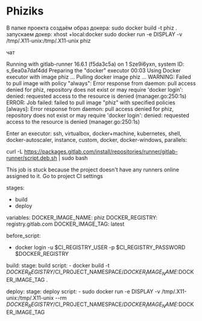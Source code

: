 # Phiziks
В папке проекта создаём образ докера:
  sudo docker build -t phiz .
запускаем докер:
  xhost +local:docker
  sudo docker run -e DISPLAY -v /tmp/.X11-unix:/tmp/.X11-unix phiz


чат

Running with gitlab-runner 16.6.1 (f5da3c5a)
  on 1 Sze9i6yxn, system ID: s_6ea0a7daf4dd
Preparing the "docker" executor 00:03
Using Docker executor with image phiz ...
Pulling docker image phiz ...
WARNING: Failed to pull image with policy "always": Error response from daemon: pull access denied for phiz, repository does not exist or may require 'docker login': denied: requested access to the resource is denied (manager.go:250:1s)
ERROR: Job failed: failed to pull image "phiz" with specified policies [always]: Error response from daemon: pull access denied for phiz, repository does not exist or may require 'docker login': denied: requested access to the resource is denied (manager.go:250:1s)

Enter an executor: ssh, virtualbox, docker+machine, kubernetes, shell, docker-autoscaler, instance, custom, docker, docker-windows, parallels:


curl -L https://packages.gitlab.com/install/repositories/runner/gitlab-runner/script.deb.sh | sudo bash


This job is stuck because the project doesn't have any runners online assigned to it.
Go to project CI settings


stages:
  - build
  - deploy

variables:
  DOCKER_IMAGE_NAME: phiz
  DOCKER_REGISTRY: registry.gitlab.com
  DOCKER_IMAGE_TAG: latest

before_script:
  - docker login -u $CI_REGISTRY_USER -p $CI_REGISTRY_PASSWORD $DOCKER_REGISTRY

build:
  stage: build
  script:
    - docker build -t $DOCKER_REGISTRY/$CI_PROJECT_NAMESPACE/$DOCKER_IMAGE_NAME:$DOCKER_IMAGE_TAG .

deploy:
  stage: deploy
  script:
    - sudo docker run -e DISPLAY -v /tmp/.X11-unix:/tmp/.X11-unix --rm $DOCKER_REGISTRY/$CI_PROJECT_NAMESPACE/$DOCKER_IMAGE_NAME:$DOCKER_IMAGE_TAG

